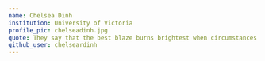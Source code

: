 ```yaml
---
name: Chelsea Dinh
institution: University of Victoria
profile_pic: chelseadinh.jpg
quote: They say that the best blaze burns brightest when circumstances are at their worst. — Howl's Moving Castle
github_user: chelseardinh
---
```

